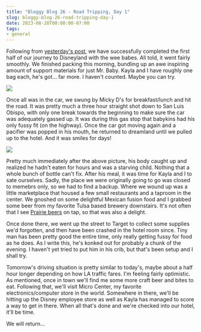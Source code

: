 ```yaml
---
title: "Bloggy Blog 26 - Road Tripping, Day 1"
slug: bloggy-blog-26-road-tripping-day-1
date: 2023-08-28T00:00:00-07:00
tags:
- general
---
```

Following from [yesterday's post](/entry/bloggy-blog-25-disney-bound), we have successfully completed the first half of our journey to Disneyland with the wee babes. All told, it went fairly smoothly. We finished packing this morning, bundling up an awe inspiring amount of support materials for just Mr. Baby. Kayla and I have roughly one bag each, he's got... far more. I haven't counted. Maybe you can try.

![](https://hackmann.family/photos/loaded-car.jpg)

Once all was in the car, we swung by Micky D's for breakfast/lunch and hit the road. It was pretty much a three hour straight shot down to San Luis Obispo, with only one break towards the beginning to make sure the car was adequately gassed up. It was during this gas stop that babykins had his only fussy fit (on the highway). Once the car got moving again and a pacifier was popped in his mouth, he returned to dreamland until we pulled up to the hotel. And it was smiles for days!

![](https://hackmann.family/photos/smiley-travel-baby.jpg)

Pretty much immediately after the above picture, his body caught up and realized he hadn't eaten for hours and was a starving child. Nothing that a whole bunch of bottle can't fix. After his meal, it was time for Kayla and I to sate ourselves. Sadly, the place we were originally going to go was closed to memebrs only, so we had to find a backup. Where we wound up was a little marketplace that housed a few small restaurants and a taproom in the center. We gnoshed on some delightful Mexican fusion food and I grabbed some beer from my favorite Tulsa based brewery downstairs. It's not often that I see [Prairie beers](https://prairieales.com/) on tap, so that was also a delight.

Once done there, we went up the street to Target to collect some supplies we'd forgotten, and then have been crashed in the hotel room since. Tiny man has been pretty good the entire time, only really getting fussy for food as he does. As I write this, he's konked out for probably a chunk of the evening. I haven't yet tried to put him in his crib, but that's been setup and I shall try.

Tomorrow's driving situation is pretty similar to today's, maybe about a half hour longer depending on how LA traffic fares. I'm feeling fairly optimistic. As mentioned, once in town we'll find me some more craft beer and bites to eat. Following that, we'll visit Micro Center, my favorite electronics/computer store in the world. Somewhere in there, we'll be hitting up the Disney employee store as well as Kayla has managed to score a way to get in there. When all that's done and we're checked into our hotel, it'll be time.

We will return...
